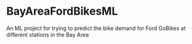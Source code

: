 # BayAreaFordBikesML
An ML project for trying to predict the bike demand for Ford GoBikes at different stations in the Bay Area
